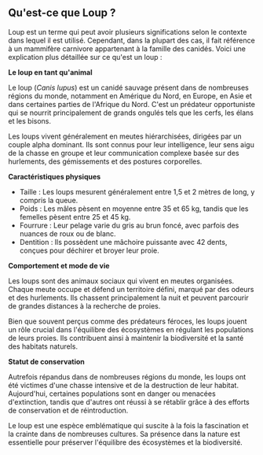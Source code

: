 ## Qu'est-ce que Loup ?

Loup est un terme qui peut avoir plusieurs significations selon le contexte dans lequel il est utilisé. Cependant, dans la plupart des cas, il fait référence à un mammifère carnivore appartenant à la famille des canidés. Voici une explication plus détaillée sur ce qu'est un loup :

**Le loup en tant qu'animal**

Le loup (*Canis lupus*) est un canidé sauvage présent dans de nombreuses régions du monde, notamment en Amérique du Nord, en Europe, en Asie et dans certaines parties de l'Afrique du Nord. C'est un prédateur opportuniste qui se nourrit principalement de grands ongulés tels que les cerfs, les élans et les bisons.

Les loups vivent généralement en meutes hiérarchisées, dirigées par un couple alpha dominant. Ils sont connus pour leur intelligence, leur sens aigu de la chasse en groupe et leur communication complexe basée sur des hurlements, des gémissements et des postures corporelles.

**Caractéristiques physiques**

- Taille : Les loups mesurent généralement entre 1,5 et 2 mètres de long, y compris la queue.
- Poids : Les mâles pèsent en moyenne entre 35 et 65 kg, tandis que les femelles pèsent entre 25 et 45 kg.
- Fourrure : Leur pelage varie du gris au brun foncé, avec parfois des nuances de roux ou de blanc.
- Dentition : Ils possèdent une mâchoire puissante avec 42 dents, conçues pour déchirer et broyer leur proie.

**Comportement et mode de vie**

Les loups sont des animaux sociaux qui vivent en meutes organisées. Chaque meute occupe et défend un territoire défini, marqué par des odeurs et des hurlements. Ils chassent principalement la nuit et peuvent parcourir de grandes distances à la recherche de proies.

Bien que souvent perçus comme des prédateurs féroces, les loups jouent un rôle crucial dans l'équilibre des écosystèmes en régulant les populations de leurs proies. Ils contribuent ainsi à maintenir la biodiversité et la santé des habitats naturels.

**Statut de conservation**

Autrefois répandus dans de nombreuses régions du monde, les loups ont été victimes d'une chasse intensive et de la destruction de leur habitat. Aujourd'hui, certaines populations sont en danger ou menacées d'extinction, tandis que d'autres ont réussi à se rétablir grâce à des efforts de conservation et de réintroduction.

Le loup est une espèce emblématique qui suscite à la fois la fascination et la crainte dans de nombreuses cultures. Sa présence dans la nature est essentielle pour préserver l'équilibre des écosystèmes et la biodiversité.